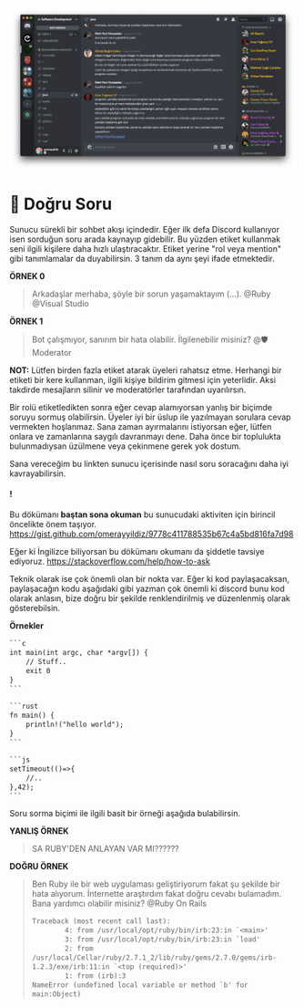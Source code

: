 ![question channels](../assets/img/question.png)

# 🤔 **Doğru Soru**

Sunucu sürekli bir sohbet akışı içindedir. Eğer ilk defa Discord kullanıyor isen sorduğun soru arada kaynayıp gidebilir. Bu yüzden etiket kullanmak seni ilgili kişilere daha hızlı ulaştıracaktır. Etiket yerine "rol veya mention" gibi tanımlamalar da duyabilirsin. 3 tanım da aynı şeyi ifade etmektedir. 

**ÖRNEK 0**
> Arkadaşlar merhaba, şöyle bir sorun yaşamaktayım (...). 
> @Ruby @Visual Studio 

**ÖRNEK 1**
> Bot çalışmıyor, sanırım bir hata olabilir. İlgilenebilir misiniz?
> @🛡️ Moderator 

**NOT:** Lütfen birden fazla etiket atarak üyeleri rahatsız etme. Herhangi bir etiketi bir kere kullanman, ilgili kişiye bildirim gitmesi için yeterlidir. Aksi takdirde mesajların silinir ve moderatörler tarafından uyarılırsın.

Bir rolü etiketledikten sonra eğer cevap alamıyorsan yanlış bir biçimde soruyu sormuş olabilirsin. Üyeler iyi bir üslup ile yazılmayan sorulara cevap vermekten hoşlanmaz. Sana zaman ayırmalarını istiyorsan eğer, lütfen onlara ve zamanlarına saygılı davranmayı dene. Daha önce bir toplulukta bulunmadıysan üzülmene veya çekinmene gerek yok dostum. 

Sana vereceğim bu linkten sunucu içerisinde nasıl soru soracağını daha iyi kavrayabilirsin.

#### !
Bu dökümanı **baştan sona okuman** bu sunucudaki aktiviten için birincil öncelikte önem taşıyor. 
https://gist.github.com/omerayyildiz/9778c411788535b67c4a5bd816fa7d98

Eğer ki İngilizce biliyorsan bu dökümanı okumanı da şiddetle tavsiye ediyoruz.
https://stackoverflow.com/help/how-to-ask

Teknik olarak ise çok önemli olan bir nokta var.
Eğer ki kod paylaşacaksan, paylaşacağın kodu aşağıdaki gibi yazman çok önemli ki discord bunu kod olarak anlasın,  bize doğru bir şekilde renklendirilmiş ve düzenlenmiş olarak gösterebilsin.

**Örnekler**

````
```c
int main(int argc, char *argv[]) {
    // Stuff..
    exit 0
}
```
````

````
```rust
fn main() {
    println!("hello world");
}
```
````

````
```js
setTimeout(()=>{
    //..
},42);
```
````

Soru sorma biçimi ile ilgili basit bir örneği aşağıda bulabilirsin.

**YANLIŞ ÖRNEK**
> SA RUBY'DEN ANLAYAN VAR MI??????

**DOĞRU ÖRNEK**
> Ben Ruby ile bir web uygulaması geliştiriyorum fakat şu şekilde bir hata alıyorum. İnternette araştırdım fakat doğru cevabı bulamadım. Bana yardımcı olabilir misiniz? @Ruby On Rails 
> 
> ```
> Traceback (most recent call last):
>         4: from /usr/local/opt/ruby/bin/irb:23:in `<main>'
>         3: from /usr/local/opt/ruby/bin/irb:23:in `load'
>         2: from /usr/local/Cellar/ruby/2.7.1_2/lib/ruby/gems/2.7.0/gems/irb-1.2.3/exe/irb:11:in `<top (required)>'
>         1: from (irb):3
> NameError (undefined local variable or method `b' for main:Object)
> ```